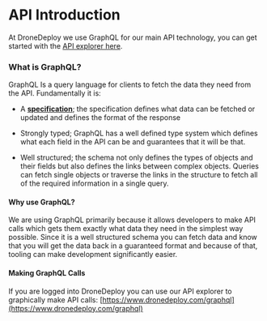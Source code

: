 # API Introduction

At DroneDeploy we use GraphQL for our main API technology, you can get started with the [API explorer here](https://api.dronedeploy.com/graphql).

### What is GraphQL?

GraphQL Is a query language for clients to fetch the data they need from the API. Fundamentally it is:

* A [**specification**](http://facebook.github.io/graphql/); the specification defines what data can be fetched or updated and defines the format of the response

* Strongly typed; GraphQL has a well defined type system which defines what each field in the API can be and guarantees that it will be that.

* Well structured; the schema not only defines the types of objects and their fields but also defines the links between complex objects. Queries can fetch single objects or traverse the links in the structure to fetch all of the required information in a single query.

#### Why use GraphQL?

We are using GraphQL primarily because it allows developers to make API calls which gets them exactly what data they need in the simplest way possible. Since it is a well structured schema you can fetch data and know that you will get the data back in a guaranteed format and because of that, tooling can make development significantly easier.

#### Making GraphQL Calls

If you are logged into DroneDeploy you can use our API explorer to graphically make API calls: [https://www.dronedeploy.com/graphql](https://www.dronedeploy.com/graphql)



```graphql

```



